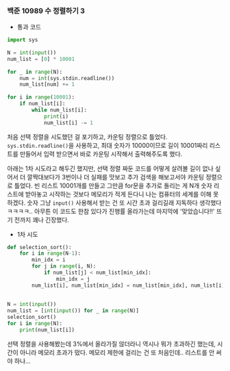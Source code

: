 ### 백준 10989 수 정렬하기 3
- 통과 코드
```python
import sys  
  
N = int(input())  
num_list = [0] * 10001  
  
for _ in range(N):  
    num = int(sys.stdin.readline())  
    num_list[num] += 1  
  
for i in range(10001):  
    if num_list[i]:  
        while num_list[i]:  
            print(i)  
            num_list[i] -= 1
```
처음 선택 정렬을 시도했던 걸 포기하고, 카운팅 정렬으로 틀었다. `sys.stdin.readline()`을 사용하고, 최대 숫자가 10000이므로 길이 10001짜리 리스트를 만들어서 입력 받으면서 바로 카운팅 시작해서 출력해주도록 했다.

아래는 1차 시도라고 해두긴 했지만, 선택 정렬 짜둔 코드를 어떻게 살려볼 길이 없나 싶어서 더 깔짝대보다가 3번이나 더 실패를 맛보고 추가 검색을 해보고서야 카운팅 정렬으로 틀었다. 빈 리스트 10001개를 만들고 그만큼 for문을 추가로 돌리는 게 N개 숫자 리스트에 받아놓고 시작하는 것보다 메모리가 적게 든다니 나는 컴퓨터의 세계를 이해 못하겠다. 숫자 그냥 `input()` 사용해서 받는 건 또 시간 초과 걸리길래 지독하다 생각했다ㅋㅋㅋㅋ.. 아무튼 이 코드도 한참 있다가 진행률 올라가는데 마지막에 '맞았습니다!!' 뜨기 전까지 꽤나 긴장했다.


- 1차 시도
```python
def selection_sort():  
    for i in range(N-1):  
        min_idx = i  
        for j in range(i, N):  
            if num_list[j] < num_list[min_idx]:  
                min_idx = j  
        num_list[i], num_list[min_idx] = num_list[min_idx], num_list[i]  
  
  
N = int(input())  
num_list = [int(input()) for _ in range(N)]  
selection_sort()  
for i in range(N):  
    print(num_list[i])
```
선택 정렬을 사용해봤는데 3%에서 올라가질 않더라니 역시나 뭐가 초과하긴 했는데, 시간이 아니라 메모리 초과가 떴다. 메모리 제한에 걸리는 건 또 처음인데.. 리스트를 안 써야 하나...
